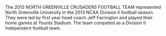 The 2013 NORTH GREENVILLE CRUSADERS FOOTBALL TEAM represented North Greenville University in the 2013 NCAA Division II football season. They were led by first year head coach Jeff Farrington and played their home games at Younts Stadium. The team competed as a Division II Independent football team.
